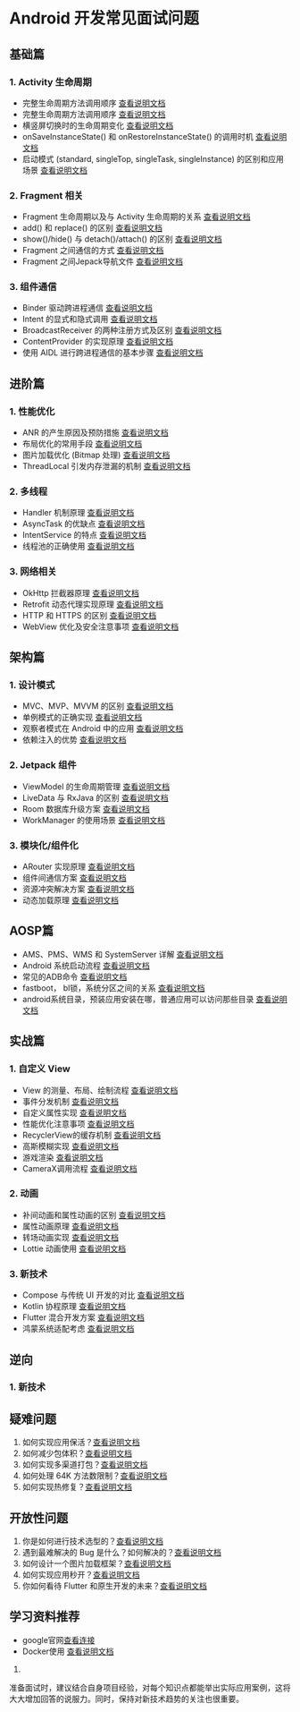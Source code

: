 # Android 开发常见面试问题

## 基础篇

### 1. Activity 生命周期
- 完整生命周期方法调用顺序 [查看说明文档](./sources/1/1.0.md)
- 完整生命周期方法调用顺序 [查看说明文档](./sources/1/1.1.md)
- 横竖屏切换时的生命周期变化 [查看说明文档](./sources/1/1.2.md)
- onSaveInstanceState() 和 onRestoreInstanceState() 的调用时机 [查看说明文档](./sources/1/1.3.md)
- 启动模式 (standard, singleTop, singleTask, singleInstance) 的区别和应用场景 [查看说明文档](./sources/1/1.4.md)

### 2. Fragment 相关
- Fragment 生命周期以及与 Activity 生命周期的关系 [查看说明文档](./sources/2/2.1.md)
- add() 和 replace() 的区别  [查看说明文档](./sources/2/2.2.md)
- show()/hide() 与 detach()/attach() 的区别 [查看说明文档](./sources/2/2.3.md)
- Fragment 之间通信的方式 [查看说明文档](./sources/2/2.4.md)
- Fragment 之间Jepack导航文件 [查看说明文档](./sources/2/2.5.md)

### 3. 组件通信
- Binder 驱动跨进程通信 [查看说明文档](./sources/3/3.0.md)
- Intent 的显式和隐式调用 [查看说明文档](./sources/3/3.1.md)
- BroadcastReceiver 的两种注册方式及区别 [查看说明文档](./sources/3/3.2.md)
- ContentProvider 的实现原理 [查看说明文档](./sources/3/3.3.md)
- 使用 AIDL 进行跨进程通信的基本步骤 [查看说明文档](./sources/3/3.4.md)

## 进阶篇

### 1. 性能优化
- ANR 的产生原因及预防措施 [查看说明文档](./sources/4/4.1.md)
- 布局优化的常用手段  [查看说明文档](./sources/4/4.2.md)
- 图片加载优化 (Bitmap 处理) [查看说明文档](./sources/4/4.3.md)
- ThreadLocal 引发内存泄漏的机制  [查看说明文档](./sources/10/10.md)

### 2. 多线程
- Handler 机制原理 [查看说明文档](./sources/5/5.1.md)
- AsyncTask 的优缺点 [查看说明文档](./sources/5/5.2.md)
- IntentService 的特点 [查看说明文档](./sources/5/5.3.md)
- 线程池的正确使用 [查看说明文档](./sources/5/5.4.md)

### 3. 网络相关
- OkHttp 拦截器原理 [查看说明文档](./sources/other/5_1.1.md)
- Retrofit 动态代理实现原理 [查看说明文档](./sources/other/5_1.2.md)
- HTTP 和 HTTPS 的区别 [查看说明文档](./sources/other/5_1.3.md)
- WebView 优化及安全注意事项 [查看说明文档](./sources/other/5_1.4.md)

## 架构篇


### 1. 设计模式
- MVC、MVP、MVVM 的区别 [查看说明文档](./sources/6/6.1.md)
- 单例模式的正确实现 [查看说明文档](./sources/6/6.2.md)
- 观察者模式在 Android 中的应用 [查看说明文档](./sources/6/6.3.md)
- 依赖注入的优势 [查看说明文档](./sources/6/6.4.md)

### 2. Jetpack 组件
- ViewModel 的生命周期管理  [查看说明文档](./sources/7/7.1.md)
- LiveData 与 RxJava 的区别  [查看说明文档](./sources/7/7.2.md)
- Room 数据库升级方案  [查看说明文档](./sources/7/7.3.md)
- WorkManager 的使用场景  [查看说明文档](./sources/7/7.4.md)

### 3. 模块化/组件化
- ARouter 实现原理 [查看说明文档](./sources/8/8.1.md)
- 组件间通信方案 [查看说明文档](./sources/8/8.2.md)
- 资源冲突解决方案 [查看说明文档](./sources/8/8.3.md)
- 动态加载原理 [查看说明文档](./sources/8/8.4.md)

## AOSP篇
- AMS、PMS、WMS 和 SystemServer 详解 [查看说明文档](./sources/8/8.0.md)
- Android 系统启动流程 [查看说明文档](./sources/6/6.0.md)
- 常见的ADB命令 [查看说明文档](./sources/8/8.5.md)
- fastboot， bl锁，系统分区之间的关系 [查看说明文档](./sources/8/8.6.md)
- android系统目录，预装应用安装在哪，普通应用可以访问那些目录 [查看说明文档](./sources/8/8.7.md)

## 实战篇

### 1. 自定义 View
- View 的测量、布局、绘制流程  [查看说明文档](./sources/9/9.1.md)
- 事件分发机制  [查看说明文档](./sources/9/9.2.md)
- 自定义属性实现  [查看说明文档](./sources/9/9.3.md)
- 性能优化注意事项  [查看说明文档](./sources/9/9.4.md)
- RecyclerView的缓存机制 [查看说明文档](./sources/9/9.5.md)
- 高斯模糊实现 [查看说明文档](./sources/9/9.6.md)
- 游戏渲染 [查看说明文档](./sources/9/9.7.md)
- CameraX调用流程 [查看说明文档](./sources/9/9.8.md)

### 2. 动画
- 补间动画和属性动画的区别  [查看说明文档](./sources/10/10.1.md)
- 属性动画原理  [查看说明文档](./sources/10/10.2.md)
- 转场动画实现  [查看说明文档](./sources/10/10.3.md)
- Lottie 动画使用  [查看说明文档](./sources/10/10.4.md)

### 3. 新技术
- Compose 与传统 UI 开发的对比 [查看说明文档](./sources/11/11.1.md)
- Kotlin 协程原理 [查看说明文档](./sources/11/11.2.md)
- Flutter 混合开发方案 [查看说明文档](./sources/11/11.3.md)
- 鸿蒙系统适配考虑 [查看说明文档](./sources/11/11.4.md)

## 逆向

### 1. 新技术

## 疑难问题
1. 如何实现应用保活？[查看说明文档](./sources/12/12.1.md)
2. 如何减少包体积？[查看说明文档](./sources/12/12.2.md)
3. 如何实现多渠道打包？[查看说明文档](./sources/12/12.3.md)
4. 如何处理 64K 方法数限制？[查看说明文档](./sources/12/12.4.md)
5. 如何实现热修复？[查看说明文档](./sources/12/12.5.md)

## 开放性问题

1. 你是如何进行技术选型的？[查看说明文档](./sources/13/13.1.md)
2. 遇到最难解决的 Bug 是什么？如何解决的？[查看说明文档](./sources/13/13.2.md)
3. 如何设计一个图片加载框架？[查看说明文档](./sources/13/13.3.md)
4. 如何实现应用秒开？[查看说明文档](./sources/13/13.4.md)
5. 你如何看待 Flutter 和原生开发的未来？[查看说明文档](./sources/13/13.5.md)

## 学习资料推荐
- google官网[查看连接](https://source.android.com/docs/core/virtualization/architecture?hl=zh-cn)
- Docker使用 [查看说明文档](./sources/14/14.0.md)
  
1. 
准备面试时，建议结合自身项目经验，对每个知识点都能举出实际应用案例，这将大大增加回答的说服力。同时，保持对新技术趋势的关注也很重要。